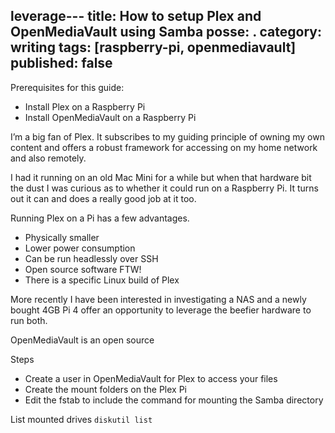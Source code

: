 leverage---
title: How to setup Plex and OpenMediaVault using Samba
posse: .
category: writing
tags: [raspberry-pi, openmediavault]
published: false
---

Prerequisites for this guide:

* Install Plex on a Raspberry Pi
* Install OpenMediaVault on a Raspberry Pi

I’m a big fan of Plex. It subscribes to my guiding principle of owning my own content and offers a robust framework for accessing on my home network and also remotely.

I had it running on an old Mac Mini for a while but when that hardware bit the dust I was curious as to whether it could run on a Raspberry Pi. It turns out it can and does a really good job at it too.

Running Plex on a Pi has a few advantages.

* Physically smaller
* Lower power consumption
* Can be run headlessly over SSH
* Open source software FTW!
* There is a specific Linux build of Plex

More recently I have been interested in investigating a NAS and a newly bought 4GB Pi 4 offer an opportunity to leverage the beefier hardware to run both.

OpenMediaVault is an open source

Steps

* Create a user in OpenMediaVault for Plex to access your files
* Create the mount folders on the Plex Pi
* Edit the fstab to include the command for mounting the Samba directory

List mounted drives `diskutil list`
